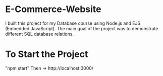 # E-Commerce-Website
I built this project for my Database course using Node.js and EJS (Embedded JavaScript). The main goal of the project was to demonstrate different SQL database relations.

# To Start the Project
"npm start"
Then -> http://localhost:3000/
